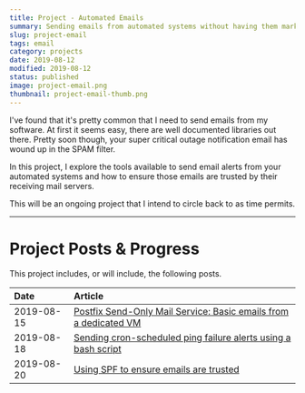 ```yaml
---
title: Project - Automated Emails
summary: Sending emails from automated systems without having them marked as SPAM.
slug: project-email
tags: email
category: projects
date: 2019-08-12
modified: 2019-08-12
status: published
image: project-email.png
thumbnail: project-email-thumb.png
---
```



I've found that it's pretty common that I need to send emails from my software.
At first it seems easy, there are well documented libraries out there. Pretty
soon though, your super critical outage notification email has wound up in the
SPAM filter.

In this project, I explore the tools available to send email alerts from your
automated systems and how to ensure those emails are trusted by their receiving
mail servers.

This will be an ongoing project that I intend to circle back to as time
permits.

---


# Project Posts & Progress

This project includes, or will include, the following posts.


| Date       | Article                                                                      |
| :----------- | :--------------------------------------------------------------------------- |
| 2019-08-15  | [Postfix Send-Only Mail Service: Basic emails from a dedicated VM](/emails-postfix-ubuntu.html) |
| 2019-08-18  | [Sending cron-scheduled ping failure alerts using a bash script](/emails-bash-cron.html) |
| 2019-08-20  | [Using SPF to ensure emails are trusted](/email-spf.html)                   |


